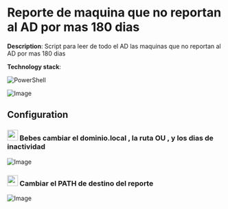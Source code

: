 # Reporte de maquina que no reportan al AD por mas 180 dias

**Description**: 
Script para leer de todo el AD las maquinas que no reportan al AD por mas 180 dias

**Technology stack**: 

![PowerShell](https://img.shields.io/badge/PowerShell-%235391FE.svg?style=for-the-badge&logo=powershell&logoColor=white)



![Image](https://github.com/user-attachments/assets/02e842b1-394a-4e22-91eb-adbdc0b9ba87)



## Configuration

### <img src="https://media2.giphy.com/media/QssGEmpkyEOhBCb7e1/giphy.gif?cid=ecf05e47a0n3gi1bfqntqmob8g9aid1oyj2wr3ds3mg700bl&rid=giphy.gif" width ="25"><b> Bebes cambiar el dominio.local , la ruta OU , y los dias de inactividad </b>
![Image](https://github.com/user-attachments/assets/703d3bda-f135-4219-a30f-43cc17f7a1e7)

### <img src="https://media2.giphy.com/media/QssGEmpkyEOhBCb7e1/giphy.gif?cid=ecf05e47a0n3gi1bfqntqmob8g9aid1oyj2wr3ds3mg700bl&rid=giphy.gif" width ="25"><b> Cambiar el PATH de destino del reporte </b> 

![Image](https://github.com/user-attachments/assets/d979fb6d-a485-4eb5-8338-aa87d985e1ae)

